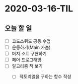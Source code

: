 # 2020-03-16-TIL

## 오늘 할 일

- [ ] 코드스쿼드 공통 수업
- [ ] 운동하기(Main 가슴)
- [ ] 머지 소트 구현하기
- [ ] 페어 프로그래밍
- [ ] 알고리즘 책 보기
  - [ ] 팩토리얼을 구하는 함수 작성

